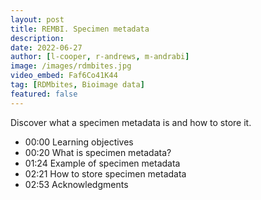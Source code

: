 ```yaml
---
layout: post
title: REMBI. Specimen metadata
description: 
date: 2022-06-27
author: [l-cooper, r-andrews, m-andrabi]
image: /images/rdmbites.jpg
video_embed: Faf6Co41K44
tag: [RDMbites, Bioimage data]
featured: false
---
```


Discover what a specimen metadata is and how to store it.

- 00:00 Learning objectives
- 00:20 What is specimen metadata?
- 01:24 Example of specimen metadata
- 02:21 How to store specimen metadata
- 02:53 Acknowledgments